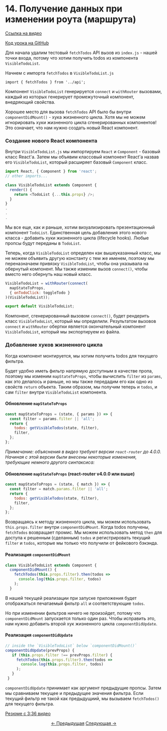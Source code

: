 # 14. Получение данных при изменении роута (маршрута)
[Ссылка на видео](https://egghead.io/lessons/javascript-redux-fetching-data-on-route-change)

[Код урока на GitHub](https://github.com/gaearon/todos/tree/14-fetching-data-on-route-change)

Для начала удалим тестовый `fetchTodos` API вызов из `index.js` - нашей точки входа, потому что хотим получить todos из компонента `VisibleTodoList`.

Начнем с импорта `fetchTodos` в `VisibleTodoList.js`

`import { fetchTodos } from '../api';`


Компонент `VisibleTodoList` генерируется `connect` и `withRouter` вызовами, каждый из которых генерирует промежуточный компонент, внедряющий свойства.

Хорошее место для вызова `fetchTodos` API было бы внутри `componentDidMount()` - хука жизненного цикла. Хотя мы не можем игнорировать хуки жизненного цикла сгенерированных компонентов! Это означает, что нам нужно создать новый React компонент.

### Создание нового React компонента

Внутри `VisibleTodoList.js` мы импортируем `React` и `Component` - базовый класс React'а. Затем мы объявим классовый компонент React'а назвав его `VisibleTodoList`, который расширяет базовый `Component` класс.

```javascript
import React, { Component } from 'react';
// other imports...

class VisibleTodoList extends Component {
  render() {
    return <TodoList {...this.props} />;
  }
}
.
.
.
```

Мы все еще,  как и раньше, хотим визуализировать презентационный компонент `TodoList`. Единственная цель добавления этого нового класса - добавить хуки жизненного цикла (lifecycle hooks). Любые пропсы будут переданы в `TodoList`.

Теперь, когда `VisibleTodoList` определен как вышеуказанный класс, мы не можем объявить другую константу с тем же именем, поэтому мы переназначаем привязку `VisibleTodoList`, чтобы она указывала на обернутый компонент. Мы также изменим вызов `connect()`, чтобы вместо него обернуть наш новый класс.

```javascript
VisibleTodoList = withRouter(connect(
  mapStateToProps,
  { onTodoClick: toggleTodo }
)(VisibleTodoList));

export default VisibleTodoList;
```

Компонент, сгенерированный вызовом `connect()`, будет рендерить класс `VisibleTodoList`, который мы определили. Результатом вызовов `connect` и `withRouter` обертки является окончательный компонент `VisibleTodoList`, который мы экспортируем из файла.

### Добавление хуков жизненного цикла

Когда компонент монтируется, мы хотим получить todos для текущего фильтра.

Будет удобно иметь фильтр напрямую доступным в качестве пропа, поэтому мы изменим `mapStateToProps`, чтобы вычислить `filter` из `params`, как это делалось и раньше, но мы также передадим его как одно из свойств `return` объекта. Таким образом, мы получим теперь  и `todos`, и сам `filter` внутри  `VisibleTodoList` компонента.

#### Обновление `mapStateToProps`
```javascript
const mapStateToProps = (state, { params }) => {
  const filter = params.filter || 'all';
  return {
    todos: getVisibleTodos(state, filter),
    filter,
  };
};
```

_Примечание: объяснения в видео требуют версии `react-router` до 4.0.0. Начиная с этой версии были внесены некоторые изменения, требующие немного другого синтаксиса:_

#### Обновление `mapStateToProps` (react-router v4.0.0 или выше)
```javascript
const mapStateToProps = (state, { match }) => {
  const filter = match.params.filter || 'all';
  return {
    todos: getVisibleTodos(state, filter),
    filter,
  };
};
```

Возвращаясь к методу жизненного цикла, мы можем использовать `this.props.filter` внутри `componentDidMount`. Когда todos получены, `fetchTodos` возвращает промис. Мы можем использовать метод `then` для доступа к решенным (сделанным) `todos` и регистрировать текущий `filter` и `todos`, которые мы только что получили от фейкового бэкэнда.

#### Реализация `componentDidMount`
```javascript
class VisibleTodoList extends Component {
  componentDidMount() {
    fetchTodos(this.props.filter).then(todos =>
      console.log(this.props.filter, todos)
    );
  }
```

В нашей текущей реализации при запуске приложения будет отображаться печатаемый фильтр `all` и соответствующие `todos`.

Но при изменении фильтров ничего не произойдет, потому что `componentDidMount` запускается только один раз. Чтобы исправить это, нам нужно добавить второй хук жизненного цикла `componentDidUpdate`.

#### Реализация `componentDidUpdate`
```javascript
// inside the `VisibleTodoList` below `componentDidMount()`
componentDidUpdate(prevProps) {
   if (this.props.filter !== prevProps.filter) {
     fetchTodos(this.props.filter).then(todos =>
       console.log(this.props.filter, todos)
     );
   }
 }
```

`componentDidUpdate` принимает как аргумент предыдущие пропсы. Затем мы сравниваем текущее и предыдущее значения фильтра. Если текущий фильтр не такой как предыдущиий, мы вызываем `fetchTodos()` для текущего фильтра.

[Резюме с 3:36 видео](https://egghead.io/lessons/javascript-redux-fetching-data-on-route-change)


<p align="center">
<a href="./13-Adding_a_Fake_Backend_to_the_Project.md"><- Предыдущая</a>
<a href="./15-Dispatching_Actions_with_the_Fetched_Data.md">Следующая -></a>
</p>